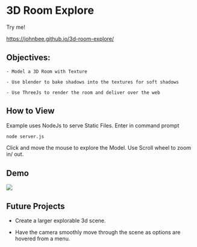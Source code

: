 # 3D Room Explore

Try me!

https://johnbee.github.io/3d-room-explore/

## Objectives:

    - Model a 3D Room with Texture
    
    - Use blender to bake shadows into the textures for soft shadows
    
    - Use ThreeJs to render the room and deliver over the web
    

## How to View
Example uses NodeJs to serve Static Files.
Enter in command prompt
```cmd
node server.js
```
Click and move the mouse to explore the Model.
Use Scroll wheel to zoom in/ out.

## Demo
![](demo/room-demo.gif)


## Future Projects
- Create a larger explorable 3d scene. 

- Have the camera smoothly move through the scene as options are hovered from a menu. 